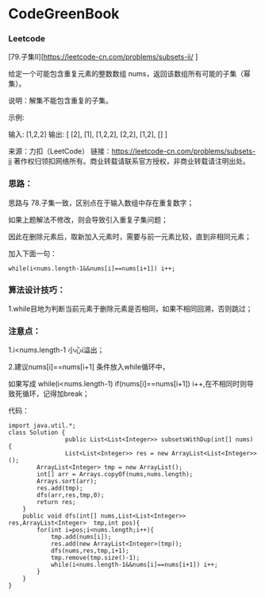 # CodeGreenBook

### Leetcode



[79.子集II][https://leetcode-cn.com/problems/subsets-ii/ ]

给定一个可能包含重复元素的整数数组 nums，返回该数组所有可能的子集（幂集）。

说明：解集不能包含重复的子集。

示例:

输入: [1,2,2]
输出:
[
  [2],
  [1],
  [1,2,2],
  [2,2],
  [1,2],
  []
]

来源：力扣（LeetCode）
链接：https://leetcode-cn.com/problems/subsets-ii
著作权归领扣网络所有。商业转载请联系官方授权，非商业转载请注明出处。

### 思路：

思路与 78.子集一致，区别点在于输入数组中存在重复数字；

如果上题解法不修改，则会导致引入重复子集问题；

因此在删除元素后，取新加入元素时，需要与前一元素比较，直到非相同元素；

加入下面一句：

```
while(i<nums.length-1&&nums[i]==nums[i+1]) i++;
```

### 算法设计技巧：

1.while目地为判断当前元素于删除元素是否相同，如果不相同回溯，否则跳过；

### 注意点：

1.i<nums.length-1 小心i溢出；

2.建议nums[i]==nums[i+1] 条件放入while循环中，

如果写成 while(i<nums.length-1) if(nums[i]==nums[i+1]) i++,在不相同时则导致死循环，记得加break；



代码：

```
import java.util.*;
class Solution {
				public List<List<Integer>> subsetsWithDup(int[] nums) {
				List<List<Integer>> res = new ArrayList<List<Integer>>();
        ArrayList<Integer> tmp = new ArrayList();
        int[] arr = Arrays.copyOf(nums,nums.length);
        Arrays.sort(arr);
        res.add(tmp);
        dfs(arr,res,tmp,0);
        return res;
    }
    public void dfs(int[] nums,List<List<Integer>> res,ArrayList<Integer>  tmp,int pos){
        for(int i=pos;i<nums.length;i++){
            tmp.add(nums[i]);
            res.add(new ArrayList<Integer>(tmp));
            dfs(nums,res,tmp,i+1);
            tmp.remove(tmp.size()-1);
            while(i<nums.length-1&&nums[i]==nums[i+1]) i++;
        }
    }
}
```







